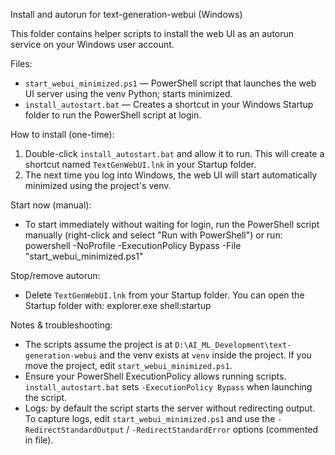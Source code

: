 Install and autorun for text-generation-webui (Windows)

This folder contains helper scripts to install the web UI as an autorun service on your Windows user account.

Files:
- `start_webui_minimized.ps1` — PowerShell script that launches the web UI server using the venv Python; starts minimized.
- `install_autostart.bat` — Creates a shortcut in your Windows Startup folder to run the PowerShell script at login.

How to install (one-time):
1. Double-click `install_autostart.bat` and allow it to run. This will create a shortcut named `TextGenWebUI.lnk` in your Startup folder.
2. The next time you log into Windows, the web UI will start automatically minimized using the project's venv.

Start now (manual):
- To start immediately without waiting for login, run the PowerShell script manually (right-click and select "Run with PowerShell") or run:
  powershell -NoProfile -ExecutionPolicy Bypass -File "start_webui_minimized.ps1"

Stop/remove autorun:
- Delete `TextGenWebUI.lnk` from your Startup folder. You can open the Startup folder with:
  explorer.exe shell:startup

Notes & troubleshooting:
- The scripts assume the project is at `D:\AI_ML_Development\text-generation-webui` and the venv exists at `venv` inside the project. If you move the project, edit `start_webui_minimized.ps1`.
- Ensure your PowerShell ExecutionPolicy allows running scripts. `install_autostart.bat` sets `-ExecutionPolicy Bypass` when launching the script.
- Logs: by default the script starts the server without redirecting output. To capture logs, edit `start_webui_minimized.ps1` and use the `-RedirectStandardOutput` / `-RedirectStandardError` options (commented in file).
